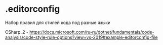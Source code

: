 # .editorconfig

Набор правил для стилей кода под разные языки

CSharp_2 - https://docs.microsoft.com/ru-ru/dotnet/fundamentals/code-analysis/code-style-rule-options?view=vs-2019#example-editorconfig-file
